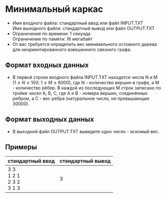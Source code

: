 # Минимальный каркас
* Имя входного файла: стандартный ввод или файл INPUT.TXT\
Имя выходного файла: стандартный вывод или файл OUTPUT.TXT
* Ограничение по времени: 1 секунда\
Ограничение по памяти: 16 мегабайт
* От вас требуется определить вес минимального остовного дерева для неориентированного взвешенного связного графа.

## Формат входных данных
* В первой строке входного файла INPUT.TXT находятся числа N и M ($1 \leq N \leq 100$; $1 \leq M \leq 6000$), где N - количество вершин в графе, а M - количество рёбер. В каждой из последующих M строк записано по тройке чисел A, B, C, где A и B - номера вершин, соединённых ребром, а C - вес ребра (натуральное число, не превышающее 30000).

## Формат выходных данных
* В выходной файл OUTPUT.TXT выведите одно число - искомый вес.

## Примеры

|стандартный ввод|стандартный вывод|
|-|-|
|3 3<br>1 2 1<br>2 3 2<br>3 1 3|3|